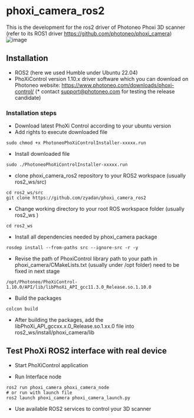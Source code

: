 # phoxi_camera_ros2
This is the development for the ros2 driver of Photoneo Phoxi 3D scanner 
(refer to its ROS1 driver https://github.com/photoneo/phoxi_camera)
![image](https://github.com/zyadan/phoxi_camera_ros2/assets/24379540/846a5034-8807-4f2e-a941-1a0cb3011e51)


## Installation

* ROS2 (here we used Humble under Ubuntu 22.04)
* PhoXiControl version 1.10.x driver software which you can download on Photoneo website: https://www.photoneo.com/downloads/phoxi-control/ (* contact support@photoneo.com for testing the release candidate)


### Installation steps

* Download latest PhoXi Control according to your ubuntu version
* Add rights to execute downloaded file

```
sudo chmod +x PhotoneoPhoXiControlInstaller-xxxxx.run
```

* Install downloaded file
```
sudo ./PhotoneoPhoXiControlInstaller-xxxxx.run
```

* clone phoxi_camera_ros2 repository to your ROS2 workspace (usually ros2_ws/src)
```
cd ros2_ws/src
git clone https://github.com/zyadan/phoxi_camera_ros2
```

* Change working directory to your root ROS workspace folder (usually ros2_ws )
```
cd ros2_ws
```
* Install all dependencies needed by phoxi_camera package
```
rosdep install --from-paths src --ignore-src -r -y
```
* Revise the path of PhoxiControl library path to your path in phoxi_camera/CMakeLists.txt (usually under /opt folder)
  need to be fixed in next stage
```
/opt/Photoneo/PhoXiControl-1.10.0/API/lib/libPhoXi_API_gcc11.3.0_Release.so.1.10.0
```

* Build the packages
```
colcon build
```
* After building the packages, add the libPhoXi_API_gccxx.x.0_Release.so.1.xx.0 file into  ros2_ws/install/phoxi_camera/lib



## Test PhoXi ROS2 interface with real device

* Start PhoXiControl application

* Run Interface node
```
ros2 run phoxi_camera phoxi_camera_node
# or run with launch file
ros2 launch phoxi_camera phoxi_camera_launch.py
```
* Use available ROS2 services to control your 3D scanner






